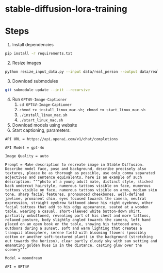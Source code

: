 # stable-diffusion-lora-training

# Steps
1. Install dependencies
```bash
pip install -r requirements.txt
```
2. Resize images
```bash
python resize_input_data.py --input data/real_person --output data/real_person_resized --size 1024
```
3. Download submodules
```bash
git submodule update --init --recursive
```
4. Run `GPT4V-Image-Captioner`
    1. `cd GPT4V-Image-Captioner`
    2. `chmod +x install_linux_mac.sh; chmod +x start_linux_mac.sh`
    3. `./install_linux_mac.sh`
    4. `./start_linux_mac.sh`
5. Download models using website
6. Start captioning, parameters:
```
API URL = https://api.openai.com/v1/chat/completions

API Model = gpt-4o

Image Quality = auto

Prompt = Make description to recreate image in Stable Diffusion. Describe model face, pose and background, describe precisely also textures, please be as thorough as possible, use only comma separated adjectives and sentence equivalents, here is an example of such description: """photo of a young adult male, distinct style, slicked back undercut hairstyle, numerous tattoos visible on face, numerous tattoos visible on face, numerous tattoos visible on arms, medium skin tone, sharp facial features, pronounced cheekbones, well-defined jawline, prominent chin, eyes focused towards the camera, neutral expression, straight eyebrow tattooed above his right eyebrow, other facial tattoos that add to his edgy appearance, seated at a wooden table, wearing a casual, short-sleeved white button-down shirt, partially unbuttoned, revealing part of his chest and more tattoos, relaxed posture, body slightly angled towards the camera, left hand placed on an open book on the table, showing his tattooed arms, outdoors during a sunset, soft and warm lighting that creates a tranquil atmosphere, serene field with blooming flowers (possibly cotton or another soft-textured plant) in the background (stretching out towards the horizon), clear partly cloudy sky with sun setting and emanating golden hues is in the distance, casting glow over the scenery"""

Model = moondream

API = GPT4V
```